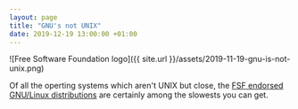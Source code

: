 ```yaml
---
layout: page
title: "GNU's not UNIX"
date: 2019-12-19 13:00:00 +01:00
---
```


![Free Software Foundation logo]({{ site.url }}/assets/2019-11-19-gnu-is-not-unix.png)

Of all the operting systems which aren't UNIX but close, the [FSF endorsed GNU/Linux distributions](https://www.gnu.org/distros/free-distros.html) are certainly among the slowests you can get.
